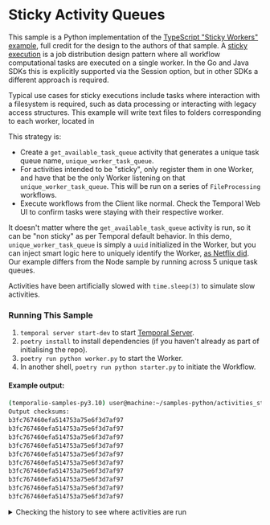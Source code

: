 # Sticky Activity Queues

This sample is a Python implementation of the [TypeScript "Sticky Workers" example](https://github.com/temporalio/samples-typescript/tree/main/activities-sticky-queues), full credit for the design to the authors of that sample. A [sticky execution](https://docs.temporal.io/tasks#sticky-execution) is a job distribution design pattern where all workflow computational tasks are executed on a single worker. In the Go and Java SDKs this is explicitly supported via the Session option, but in other SDKs a different approach is required. 

Typical use cases for sticky executions include tasks where interaction with a filesystem is required, such as data processing or interacting with legacy access structures. This example will write text files to folders corresponding to each worker, located in 

This strategy is:
- Create a `get_available_task_queue` activity that generates a unique task queue name, `unique_worker_task_queue`.
- For activities intended to be "sticky", only register them in one Worker, and have that be the only Worker listening on that `unique_worker_task_queue`. This will be run on a series of `FileProcessing` workflows.
- Execute workflows from the Client like normal. Check the Temporal Web UI to confirm tasks were staying with their respective worker.

It doesn't matter where the `get_available_task_queue` activity is run, so it can be "non sticky" as per Temporal default behavior. In this demo, `unique_worker_task_queue` is simply a `uuid` initialized in the Worker, but you can inject smart logic here to uniquely identify the Worker, [as Netflix did](https://community.temporal.io/t/using-dynamic-task-queues-for-traffic-routing/3045). Our example differs from the Node sample by running across 5 unique task queues.

Activities have been artificially slowed with `time.sleep(3)` to simulate slow activities.

### Running This Sample

1. `temporal server start-dev` to start [Temporal Server](https://github.com/temporalio/cli/#installation).
1. `poetry install` to install dependencies (if you haven't already as part of initialising the repo).
1. `poetry run python worker.py` to start the Worker.
1. In another shell, `poetry run python starter.py` to initiate the Workflow.

#### Example output:

```bash
(temporalio-samples-py3.10) user@machine:~/samples-python/activities_sticky_queues$ poetry run python starter.py 
Output checksums:
b3fc767460efa514753a75e6f3d7af97
b3fc767460efa514753a75e6f3d7af97
b3fc767460efa514753a75e6f3d7af97
b3fc767460efa514753a75e6f3d7af97
b3fc767460efa514753a75e6f3d7af97
b3fc767460efa514753a75e6f3d7af97
b3fc767460efa514753a75e6f3d7af97
b3fc767460efa514753a75e6f3d7af97
b3fc767460efa514753a75e6f3d7af97
b3fc767460efa514753a75e6f3d7af97
```

<details>
<summary>Checking the history to see where activities are run</summary>
All activities for the one workflow are running against the same task queue, which corresponds to unique workers:

![image](./static/all-activitites-on-same-task-queue.png)

</details>


